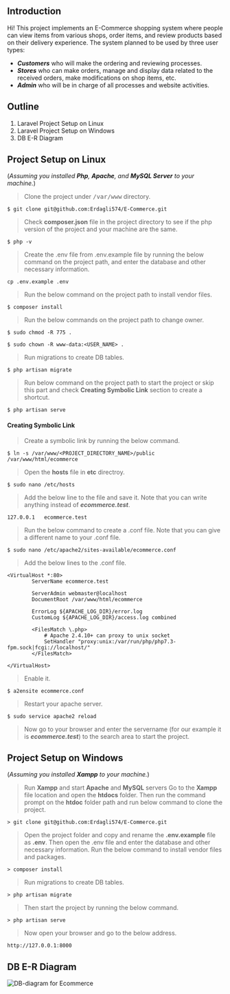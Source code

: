 ## Introduction
Hi! This project implements an E-Commerce shopping system where people can view items from various shops, order items, and review products based on their delivery experience. The system planned to be used by three user types:
- **_Customers_** who will make the ordering and reviewing processes.
- **_Stores_** who can make orders, manage and display data related to the received orders, make modifications on shop items, etc.
- **_Admin_** who will be in charge of all processes and website activities.

## Outline
1. Laravel Project Setup on Linux
2. Laravel Project Setup on Windows
3. DB E-R Diagram

## Project Setup on Linux
(_Assuming you installed **Php**, **Apache**, and **MySQL Server** to your machine._)
> Clone the project under <samp>/var/www</samp> directory.
```
$ git clone git@github.com:Erdagli574/E-Commerce.git
```
> Check **composer.json** file in the project directory to see if the php version of the project and your machine are the same.
```
$ php -v
```
> Create the .env file from .env.example file by running the below command on the project path, and enter the database and other necessary information.
```
cp .env.example .env
```
> Run the below command on the project path to install vendor files.
```
$ composer install
```
> Run the below commands on the project path to change owner.
```
$ sudo chmod -R 775 .
```
```
$ sudo chown -R www-data:<USER_NAME> .
```
> Run migrations to create DB tables.
```
$ php artisan migrate
```
> Run below command on the project path to start the project or skip this part and check **Creating Symbolic Link** section to create a shortcut.
```
$ php artisan serve
```
#### Creating Symbolic Link
> Create a symbolic link by running the below command.
```
$ ln -s /var/www/<PROJECT_DIRECTORY_NAME>/public /var/www/html/ecommerce
```
> Open the **hosts** file in **etc** directroy.
```
$ sudo nano /etc/hosts 
```
> Add the below line to the file and save it. Note that you can write anything instead of **_ecommerce.test_**.
```
127.0.0.1   ecommerce.test
```
> Run the below command to create a .conf file. Note that you can give a different name to your .conf file.
```
$ sudo nano /etc/apache2/sites-available/ecommerce.conf
```
> Add the below lines to the .conf file.
```
<VirtualHost *:80>
        ServerName ecommerce.test

        ServerAdmin webmaster@localhost
        DocumentRoot /var/www/html/ecommerce

        ErrorLog ${APACHE_LOG_DIR}/error.log
        CustomLog ${APACHE_LOG_DIR}/access.log combined

        <FilesMatch \.php>
            # Apache 2.4.10+ can proxy to unix socket 
            SetHandler "proxy:unix:/var/run/php/php7.3-fpm.sock|fcgi://localhost/"
        </FilesMatch>

</VirtualHost>
```
> Enable it.
```
$ a2ensite ecommerce.conf 
```
> Restart your apache server.
```
$ sudo service apache2 reload
```
> Now go to your browser and enter the servername (for our example it is **_ecommerce.test_**) to the search area to start the project.

## Project Setup on Windows
(_Assuming you installed **Xampp** to your machine._)
> Run **Xampp** and start **Apache** and **MySQL** servers
> Go to the **Xampp** file location and open the **htdocs** folder. Then run the command prompt on the **htdoc** folder path and run below command to clone the project.
```
> git clone git@github.com:Erdagli574/E-Commerce.git
```
> Open the project folder and copy and rename the **.env.example** file as **.env**. Then open the .env file and enter the database and other necessary information.
> Run the below command to install vendor files and packages.
```
> composer install
```
> Run migrations to create DB tables.
```
> php artisan migrate
```
> Then start the project by running the below command.
```
> php artisan serve
```
> Now open your browser and go to the below address.
```
http://127.0.0.1:8000
```

## DB E-R Diagram
![DB-diagram for Ecommerce](https://user-images.githubusercontent.com/70316787/153058809-8e7085ef-14c3-4f6e-8be0-6d64627a103f.png)
